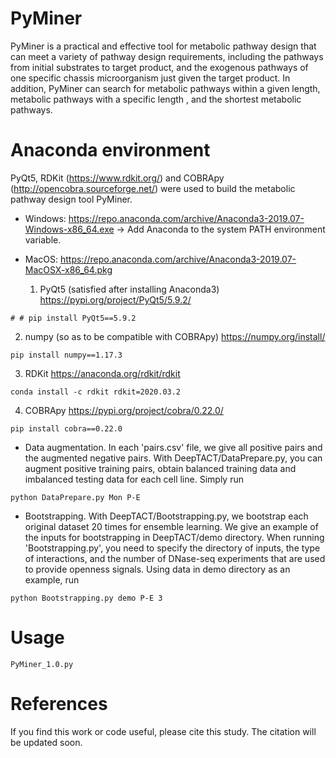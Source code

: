 # PyMiner
PyMiner is a practical and effective tool for metabolic pathway design that can meet a variety of pathway design requirements, including the pathways from initial substrates to target product, and the exogenous pathways of one specific chassis microorganism just given the target product. In addition, PyMiner can search for metabolic pathways within a given length, metabolic pathways with a specific length , and the shortest metabolic pathways.

# Anaconda environment
PyQt5, RDKit (https://www.rdkit.org/) and COBRApy (http://opencobra.sourceforge.net/) were used to build the metabolic pathway design tool PyMiner.

- Windows:
  https://repo.anaconda.com/archive/Anaconda3-2019.07-Windows-x86_64.exe
  -> Add Anaconda to the system PATH environment variable.
- MacOS:
  https://repo.anaconda.com/archive/Anaconda3-2019.07-MacOSX-x86_64.pkg

  1) PyQt5 (satisfied after installing Anaconda3)
  https://pypi.org/project/PyQt5/5.9.2/
```
# # pip install PyQt5==5.9.2
```

  2) numpy (so as to be compatible with COBRApy)
  https://numpy.org/install/
```
pip install numpy==1.17.3
```

  3) RDKit
  https://anaconda.org/rdkit/rdkit
```
conda install -c rdkit rdkit=2020.03.2
```

  4) COBRApy
  https://pypi.org/project/cobra/0.22.0/
```
pip install cobra==0.22.0
```

- Data augmentation. In each 'pairs.csv' file, we give all positive pairs and the augmented negative pairs. With DeepTACT/DataPrepare.py, you can augment positive training pairs, obtain balanced training data and imbalanced testing data for each cell line. Simply run
```
python DataPrepare.py Mon P-E
```

- Bootstrapping. With DeepTACT/Bootstrapping.py, we bootstrap each original dataset 20 times for ensemble learning. We give an example of the inputs for bootstrapping in DeepTACT/demo directory. When running 'Bootstrapping.py', you need to specify the directory of inputs, the type of interactions, and the number of DNase-seq experiments that are used to provide openness signals. Using data in demo directory as an example, run 
```
python Bootstrapping.py demo P-E 3
```

# Usage
```
PyMiner_1.0.py
```

# References
If you find this work or code useful, please cite this study. The citation will be updated soon.
